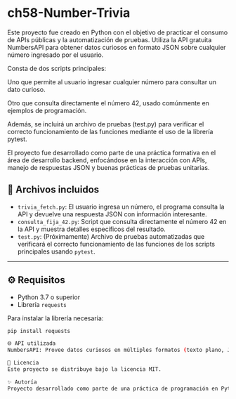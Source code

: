 # ch58-Number-Trivia
Este proyecto fue creado en Python con el objetivo de practicar el consumo de APIs públicas y la automatización de pruebas. Utiliza la API gratuita NumbersAPI para obtener datos curiosos en formato JSON sobre cualquier número ingresado por el usuario.

Consta de dos scripts principales:

Uno que permite al usuario ingresar cualquier número para consultar un dato curioso.

Otro que consulta directamente el número 42, usado comúnmente en ejemplos de programación.

Además, se incluirá un archivo de pruebas (test.py) para verificar el correcto funcionamiento de las funciones mediante el uso de la librería pytest.

El proyecto fue desarrollado como parte de una práctica formativa en el área de desarrollo backend, enfocándose en la interacción con APIs, manejo de respuestas JSON y buenas prácticas de pruebas unitarias.

## 📁 Archivos incluidos

- `trivia_fetch.py`: El usuario ingresa un número, el programa consulta la API y devuelve una respuesta JSON con información interesante.
- `consulta_fija_42.py`: Script que consulta directamente el número 42 en la API y muestra detalles específicos del resultado.
- `test.py`: (Próximamente) Archivo de pruebas automatizadas que verificará el correcto funcionamiento de las funciones de los scripts principales usando `pytest`.

---

## ⚙️ Requisitos

- Python 3.7 o superior
- Librería `requests`

Para instalar la librería necesaria:

```bash
pip install requests

🌐 API utilizada
NumbersAPI: Provee datos curiosos en múltiples formatos (texto plano, JSON) sobre números.

📄 Licencia
Este proyecto se distribuye bajo la licencia MIT.

✨ Autoría
Proyecto desarrollado como parte de una práctica de programación en Python para aprender sobre APIs y automatización de pruebas.
